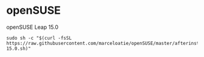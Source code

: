 # openSUSE
openSUSE Leap 15.0
```shell
sudo sh -c "$(curl -fsSL https://raw.githubusercontent.com/marceloatie/openSUSE/master/afterinstall-15.0.sh)"
```
